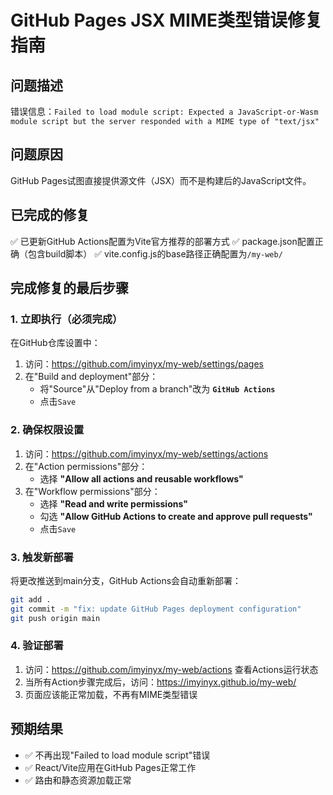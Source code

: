 # GitHub Pages JSX MIME类型错误修复指南

## 问题描述
错误信息：`Failed to load module script: Expected a JavaScript-or-Wasm module script but the server responded with a MIME type of "text/jsx"`

## 问题原因
GitHub Pages试图直接提供源文件（JSX）而不是构建后的JavaScript文件。

## 已完成的修复
✅ 已更新GitHub Actions配置为Vite官方推荐的部署方式
✅ package.json配置正确（包含build脚本）
✅ vite.config.js的base路径正确配置为`/my-web/`

## 完成修复的最后步骤

### 1. 立即执行（必须完成）
在GitHub仓库设置中：
1. 访问：https://github.com/imyinyx/my-web/settings/pages
2. 在"Build and deployment"部分：
   - 将"Source"从"Deploy from a branch"改为 **`GitHub Actions`**
   - 点击`Save`

### 2. 确保权限设置
1. 访问：https://github.com/imyinyx/my-web/settings/actions
2. 在"Action permissions"部分：
   - 选择 **"Allow all actions and reusable workflows"**
3. 在"Workflow permissions"部分：
   - 选择 **"Read and write permissions"**
   - 勾选 **"Allow GitHub Actions to create and approve pull requests"**  
   - 点击`Save`

### 3. 触发新部署
将更改推送到main分支，GitHub Actions会自动重新部署：

```bash
git add .
git commit -m "fix: update GitHub Pages deployment configuration"
git push origin main
```

### 4. 验证部署
1. 访问：https://github.com/imyinyx/my-web/actions 查看Actions运行状态
2. 当所有Action步骤完成后，访问：https://imyinyx.github.io/my-web/
3. 页面应该能正常加载，不再有MIME类型错误

## 预期结果
- ✅ 不再出现"Failed to load module script"错误
- ✅ React/Vite应用在GitHub Pages正常工作
- ✅ 路由和静态资源加载正常
